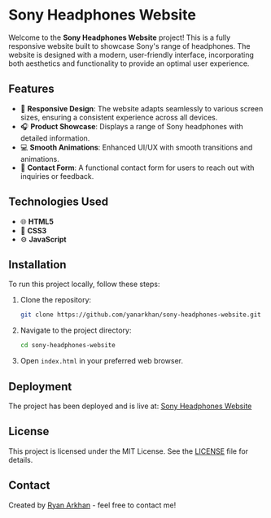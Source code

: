# Sony Headphones Website

Welcome to the **Sony Headphones Website** project! This is a fully responsive website built to showcase Sony's range of headphones. The website is designed with a modern, user-friendly interface, incorporating both aesthetics and functionality to provide an optimal user experience.

## Features

- 🎨 **Responsive Design**: The website adapts seamlessly to various screen sizes, ensuring a consistent experience across all devices.
- 🎧 **Product Showcase**: Displays a range of Sony headphones with detailed information.
- 💻 **Smooth Animations**: Enhanced UI/UX with smooth transitions and animations.
- 📧 **Contact Form**: A functional contact form for users to reach out with inquiries or feedback.

## Technologies Used

- 🌐 **HTML5**
- 🎨 **CSS3**
- ⚙️ **JavaScript**

## Installation

To run this project locally, follow these steps:

1. Clone the repository:
   ```bash
   git clone https://github.com/yanarkhan/sony-headphones-website.git
   ```
2. Navigate to the project directory:
   ```bash
   cd sony-headphones-website
   ```
3. Open `index.html` in your preferred web browser.

## Deployment

The project has been deployed and is live at: [Sony Headphones Website](https://sony-headphones-website.vercel.app/)

## License

This project is licensed under the MIT License. See the [LICENSE](LICENSE) file for details.

## Contact

Created by [Ryan Arkhan](https://github.com/yanarkhan) - feel free to contact me!
